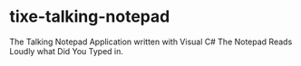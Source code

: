 # tixe-talking-notepad
The Talking Notepad Application written with Visual C#
The Notepad Reads Loudly what Did You Typed in.
